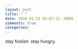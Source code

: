 ```yaml
---
layout: post
title: " "
date: 2016-01-21 02:07:11 -0800
comments: true
categories: 
---
```


stay foolish. stay hungry.
